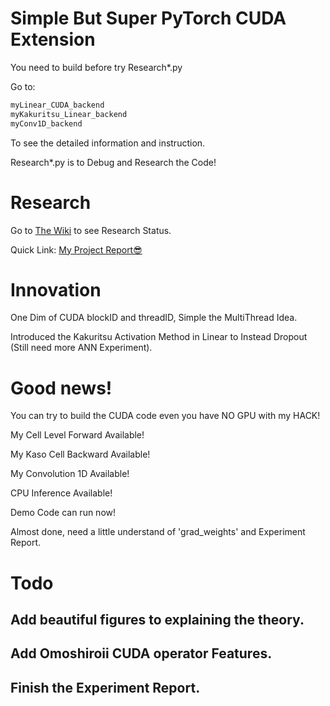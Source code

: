 # Simple But Super PyTorch CUDA Extension

You need to build before try Research\*.py

Go to:

```bash
myLinear_CUDA_backend
myKakuritsu_Linear_backend
myConv1D_backend
```

To see the detailed information and instruction.

Research\*.py is to Debug and Research the Code! 

# Research

Go to [The Wiki](https://github.com/UEFI-code/MSRA_thePracticeSpaceProject_PyTorchCUDA/wiki) to see Research Status.

Quick Link: [My Project Report😎](https://github.com/UEFI-code/MSRA_thePracticeSpaceProject_PyTorchCUDA/wiki/Project-Report)

# Innovation

One Dim of CUDA blockID and threadID, Simple the MultiThread Idea.

Introduced the Kakuritsu Activation Method in Linear to Instead Dropout (Still need more ANN Experiment). 

# Good news!

You can try to build the CUDA code even you have NO GPU with my HACK!

My Cell Level Forward Available!

My Kaso Cell Backward Available!

My Convolution 1D  Available!

CPU Inference Available!

Demo Code can run now!

Almost done, need a little understand of 'grad\_weights' and Experiment Report.

# Todo

## Add beautiful figures to explaining the theory.
## Add Omoshiroii CUDA operator Features.
## Finish the Experiment Report.
